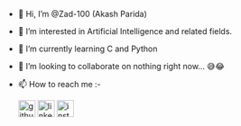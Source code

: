 - 👋 Hi, I’m @Zad-100 (Akash Parida)
- 👀 I’m interested in Artificial Intelligence and related fields.
- 🌱 I’m currently learning C and Python
- 💞️ I’m looking to collaborate on nothing right now... 😅😂
- 📫 How to reach me :-

    [<img src='https://cdn.jsdelivr.net/npm/simple-icons@3.0.1/icons/github.svg' alt='github' height='30'>](https://github.com/Zad-100) 
    [<img src='https://cdn.jsdelivr.net/npm/simple-icons@3.0.1/icons/linkedin.svg' alt='linkedin' height='30'>](https://www.linkedin.com/in/akash-parida/)
    [<img src='https://cdn.jsdelivr.net/npm/simple-icons@3.0.1/icons/instagram.svg' alt='instagram' height='30'>](https://www.instagram.com/zanderhammersmith/)

<!---
Zad-100/Zad-100 is a ✨ special ✨ repository because its `README.md` (this file) appears on your GitHub profile.
You can click the Preview link to take a look at your changes.
--->
